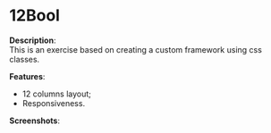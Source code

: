 # 12Bool

**Description**:<br>
This is an exercise based on creating a custom framework using css classes.<br>

**Features**:<br>
- 12 columns layout;
- Responsiveness.

**Screenshots**:<br>
